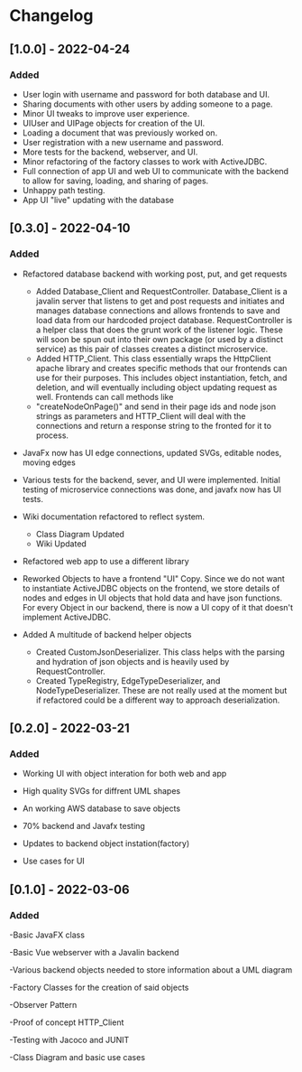 # Changelog

## [1.0.0] - 2022-04-24
### Added
 - User login with username and password for both database and UI.
 - Sharing documents with other users by adding someone to a page.
 - Minor UI tweaks to improve user experience.
 - UIUser and UIPage objects for creation of the UI.
 - Loading a document that was previously worked on.
 - User registration with a new username and password.
 - More tests for the backend, webserver, and UI.
 - Minor refactoring of the factory classes to work with ActiveJDBC.
 - Full connection of app UI and web UI to communicate with the backend to allow for saving, loading, and sharing of pages.
 - Unhappy path testing.
 - App UI "live" updating with the database

## [0.3.0] - 2022-04-10
### Added
 - Refactored database backend with working post, put, and get requests 
   - Added Database_Client and RequestController. Database_Client is a javalin
   server that listens to get and post requests and initiates and manages database connections 
   and allows frontends to save and load data from our hardcoded project database. RequestController
   is a helper class that does the grunt work of the listener logic. These will soon
   be spun out into their own package (or used by a distinct service) as this pair of classes creates 
   a distinct microservice. 
   - Added HTTP_Client. This class essentially wraps the HttpClient apache library and creates specific
   methods that our frontends can use for their purposes. This includes object instantiation, fetch, and 
   deletion, and will eventually including object updating request as well. Frontends can call methods like
   - "createNodeOnPage()" and send in their page ids and node json strings as parameters and HTTP_Client
   will deal with the connections and return a response string to the fronted for it to process.
   
 - JavaFx now has UI edge connections, updated SVGs, editable nodes, moving edges

 - Various tests for the backend, sever, and UI were implemented. Initial testing of microservice 
connections was done, and javafx now has UI tests. 

 - Wiki documentation refactored to reflect system.
   - Class Diagram Updated
   - Wiki Updated

 - Refactored web app to use a different library
 - Reworked Objects to have a frontend "UI" Copy. Since we do not want to instantiate ActiveJDBC objects
on the frontend, we store details of nodes and edges in UI objects that hold data and have json functions.
For every Object in our backend, there is now a UI copy of it that doesn't implement ActiveJDBC. 
 - Added A multitude of backend helper objects
   - Created CustomJsonDeserializer. This class helps with the parsing and hydration of json objects
   and is heavily used by RequestController. 
   - Created TypeRegistry, EdgeTypeDeserializer, and NodeTypeDeserializer. These are not really used at 
   the moment but if refactored could be a different way to approach deserialization.

## [0.2.0] - 2022-03-21
### Added
 - Working UI with object interation for both web and app

 - High quality SVGs for diffrent UML shapes

 - An working AWS database to save objects

 - 70% backend and Javafx testing

 - Updates to backend object instation(factory)

 - Use cases for UI 
## [0.1.0] - 2022-03-06
### Added 
-Basic JavaFX class

-Basic Vue webserver with a Javalin backend

-Various backend objects needed to store information about a UML diagram

-Factory Classes for the creation of said objects

-Observer Pattern

-Proof of concept HTTP_Client

-Testing with Jacoco and JUNIT

-Class Diagram and basic use cases
